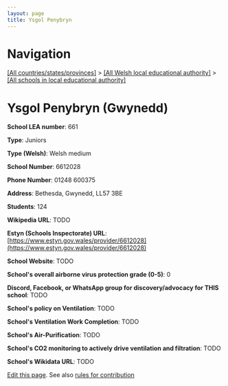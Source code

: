 ```yaml
---
layout: page
title: Ysgol Penybryn
---
```

# Navigation

[[All countries/states/provinces]](../../..) > [[All Welsh local educational authority]](../..) > [[All schools in local educational authority]](..)

# Ysgol Penybryn (Gwynedd)

**School LEA number**: 661

**Type**: Juniors

**Type (Welsh)**: Welsh medium

**School Number**: 6612028

**Phone Number**: 01248 600375

**Address**: Bethesda, Gwynedd, LL57 3BE

**Students**: 124

**Wikipedia URL**: TODO

**Estyn (Schools Inspectorate) URL**: [https://www.estyn.gov.wales/provider/6612028](https://www.estyn.gov.wales/provider/6612028)

**School Website**: TODO

**School's overall airborne virus protection grade (0-5)**: 0

**Discord, Facebook, or WhatsApp group for discovery/advocacy for THIS school**: TODO

**School's policy on Ventilation**: TODO

**School's Ventilation Work Completion**: TODO

**School's Air-Purification**: TODO

**School's CO2 monitoring to actively drive ventilation and filtration**: TODO

**School's Wikidata URL**: TODO




[Edit this page](https://github.com/VentilationProject/Wales/edit/prif/./Gwynedd/Ysgol_Penybryn.md). See also [rules for contribution](../../../contribution-rules/)